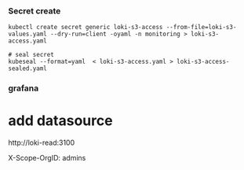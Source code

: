 ### Secret create

```shell
kubectl create secret generic loki-s3-access --from-file=loki-s3-values.yaml --dry-run=client -oyaml -n monitoring > loki-s3-access.yaml

# seal secret
kubeseal --format=yaml  < loki-s3-access.yaml > loki-s3-access-sealed.yaml
```

### grafana

# add datasource

http://loki-read:3100

X-Scope-OrgID: admins